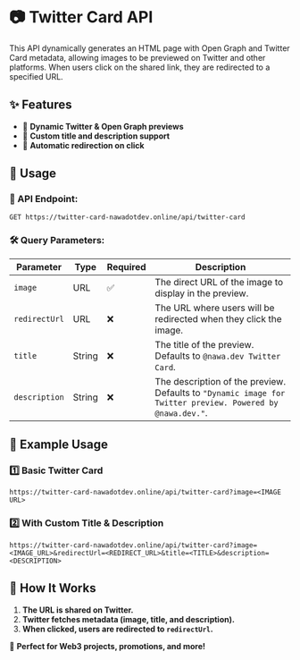 # 📷 Twitter Card API

This API dynamically generates an HTML page with Open Graph and Twitter Card metadata, allowing images to be previewed on Twitter and other platforms. When users click on the shared link, they are redirected to a specified URL.

## ✨ Features
- 📌 **Dynamic Twitter & Open Graph previews**  
- 🎯 **Custom title and description support**  
- 🔗 **Automatic redirection on click**  

## 🚀 Usage

### 📡 API Endpoint:
```
GET https://twitter-card-nawadotdev.online/api/twitter-card
```

### 🛠 Query Parameters:
| Parameter     | Type   | Required | Description |
|--------------|--------|----------|-------------|
| `image`      | URL    | ✅       | The direct URL of the image to display in the preview. |
| `redirectUrl` | URL    | ❌       | The URL where users will be redirected when they click the image. |
| `title`      | String | ❌       | The title of the preview. Defaults to `@nawa.dev Twitter Card`. |
| `description` | String | ❌       | The description of the preview. Defaults to `"Dynamic image for Twitter preview. Powered by @nawa.dev."`. |

## 📌 Example Usage

### 1️⃣ **Basic Twitter Card**
```url
https://twitter-card-nawadotdev.online/api/twitter-card?image=<IMAGE URL>
```

### 2️⃣ **With Custom Title & Description**
```url
https://twitter-card-nawadotdev.online/api/twitter-card?image=<IMAGE_URL>&redirectUrl=<REDIRECT_URL>&title=<TITLE>&description=<DESCRIPTION>
```

## 📜 How It Works
1. **The URL is shared on Twitter.**  
2. **Twitter fetches metadata (image, title, and description).**  
3. **When clicked, users are redirected to `redirectUrl`.**  

🚀 **Perfect for Web3 projects, promotions, and more!**
